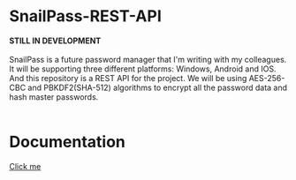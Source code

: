 # SnailPass-REST-API
**STILL IN DEVELOPMENT**</br></br>
SnailPass is a future password manager that I'm writing with my colleagues. It will be supporting three different platforms: Windows, Android and IOS.
And this repository is a REST API for the project. We will be using AES-256-CBC and PBKDF2(SHA-512) algorithms to encrypt all the password data and hash master passwords.</br></br>

# Documentation
[Click me](https://github.com/rebmanop/SnailPass-REST-API/wiki/API-Documentation)

    
    
